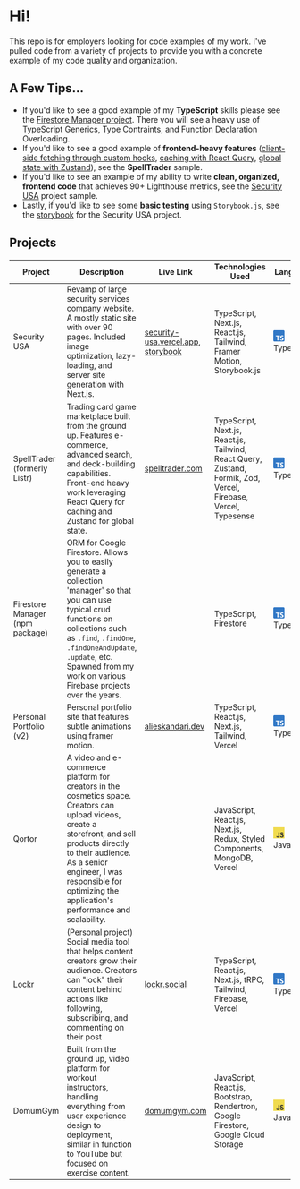 # Hi!

This repo is for employers looking for code examples of my work. I've pulled code from a variety of projects to provide you with a concrete example of my code quality and organization.

## A Few Tips...
* If you'd like to see a good example of my **TypeScript** skills please see the [Firestore Manager project](https://github.com/AliEskandari/firestore-manager/tree/main/src/functions). There you will see a heavy use of TypeScript Generics, Type Contraints, and Function Declaration Overloading.
* If you'd like to see a good example of **frontend-heavy features** ([client-side fetching through custom hooks](spell-trader/modules/frontend/hooks), [caching with React Query](spell-trader/modules/frontend/hooks), [global state with Zustand](/spell-trader/state.ts)), see the **SpellTrader** sample.
* If you'd like to see an example of my ability to write **clean, organized, frontend code** that achieves 90+ Lighthouse metrics, see the [Security USA](https://github.com/AliEskandari/for-employers/tree/main/security-usa) project sample.
* Lastly, if you'd like to see some **basic testing** using `Storybook.js`, see the [storybook](https://660ce1807fe47f2a1f89d6f5-meomjgpifs.chromatic.com) for the Security USA project.
<!--
* For a good example of my **modular approach to large projects**, see the the [Lockr](https://github.com/AliEskandari/lockr) project repo - specifically for the folder structure and modularization in `modules` folder.
-->

## Projects

| Project               | Description                                                                     | Live Link | Technologies Used                                              | Language   | Code     | Year |
|-----------------------|---------------------------------------------------------------------------------|------|----------------------------------------------------------------|------------|----------|-------|
| Security USA          | Revamp of large security services company website. A mostly static site with over 90 pages. Included image optimization, lazy-loading, and server site generation with Next.js. | [security-usa.vercel.app](https://security-usa.vercel.app), [storybook](https://660ce1807fe47f2a1f89d6f5-meomjgpifs.chromatic.com)| TypeScript, Next.js, React.js, Tailwind, Framer Motion, Storybook.js  | <img src="assets/typescript-logo.png" width="20px"/> TypeScript | [Sample (Home Page)](https://github.com/AliEskandari/for-employers/tree/main/security-usa) | 2024 |
| SpellTrader (formerly Listr)   | Trading card game marketplace built from the ground up. Features e-commerce, advanced search, and deck-building capabilities. Front-end heavy work leveraging React Query for caching and Zustand for global state. | [spelltrader.com](https://spelltrader.com) | TypeScript, Next.js, React.js, Tailwind, React Query, Zustand, Formik, Zod, Vercel, Firebase, Vercel, Typesense | <img src="assets/typescript-logo.png" width="20px"/>TypeScript | [Sample (Deck Builder Page)](https://github.com/AliEskandari/for-employers/tree/main/spell-trader) | 2023-2024
| Firestore Manager (npm package) | ORM for Google Firestore. Allows you to easily generate a collection 'manager' so that you can use typical crud functions on collections such as `.find`, `.findOne`, `.findOneAndUpdate`, `.update`, etc. Spawned from my work on various Firebase projects over the years.|  | TypeScript, Firestore | <img src="assets/typescript-logo.png" width="20px"/>TypeScript | [Repo](https://github.com/AliEskandari/firestore-manager/src/functions) | 2024 | 
| Personal Portfolio (v2) | Personal portfolio site that features subtle animations using framer motion. | [alieskandari.dev](https://alieskandari.dev) | TypeScript, React.js, Next.js, Tailwind, Vercel | <img src="assets/typescript-logo.png" width="20px"/>TypeScript | [Repo](https://github.com/AliEskandari/personal-website) | 2024 |
| Qortor | A video and e-commerce platform for creators in the cosmetics space. Creators can upload videos, create a storefront, and sell products directly to their audience. As a senior engineer, I was responsible for optimizing the application's performance and scalability. |  | JavaScript, React.js, Next.js, Redux, Styled Components, MongoDB, Vercel | <img src="assets/javascript-logo.png" width="20px"/>JavaScript |  | 2023 |
| Lockr | (Personal project) Social media tool that helps content creators grow their audience. Creators can "lock" their content behind actions like following, subscribing, and commenting on their post| [lockr.social](https://lockr.social) | TypeScript, React.js, Next.js, tRPC, Tailwind, Firebase, Vercel | <img src="assets/typescript-logo.png" width="20px"/>TypeScript | [Repo](https://github.com/AliEskandari/lockr) | 2022 |
| DomumGym                 | Built from the ground up, video platform for workout instructors, handling everything from user experience design to deployment, similar in function to YouTube but focused on exercise content. | [domumgym.com](https://domumgym.com) | JavaScript, React.js, Bootstrap, Rendertron, Google Firestore, Google Cloud Storage | <img src="assets/javascript-logo.png" width="20px"/>JavaScript | [Sample](https://github.com/AliEskandari/video-platform) | 2022 |

  
